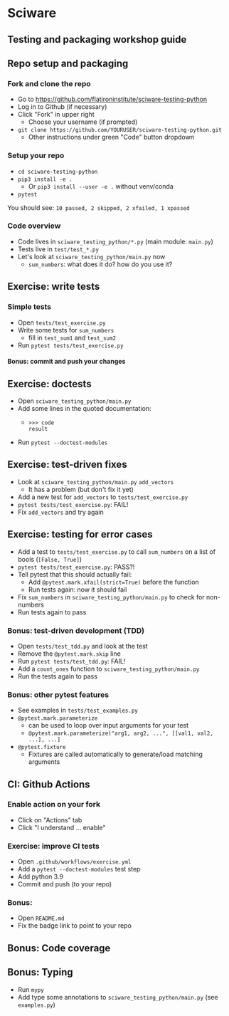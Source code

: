 # Sciware
## Testing and packaging workshop guide


## Repo setup and packaging

### Fork and clone the repo

- Go to https://github.com/flatironinstitute/sciware-testing-python
- Log in to Github (if necessary)
- Click "Fork" in upper right
   - Choose your username (if prompted)
- `git clone https://github.com/YOURUSER/sciware-testing-python.git`
   - Other instructions under green "Code" button dropdown


### Setup your repo

- `cd sciware-testing-python`
- `pip3 install -e .`
   - Or `pip3 install --user -e .` without venv/conda
- `pytest`

You should see: `10 passed, 2 skipped, 2 xfailed, 1 xpassed`


### Code overview

- Code lives in `sciware_testing_python/*.py` (main module: `main.py`)
- Tests live in `test/test_*.py`
- Let's look at `sciware_testing_python/main.py` now
   - `sum_numbers`: what does it do? how do you use it?


## Exercise: write tests

### Simple tests

- Open `tests/test_exercise.py`
- Write some tests for `sum_numbers`
   - fill in `test_sum1` and `test_sum2`
- Run `pytest tests/test_exercise.py`

#### Bonus: commit and push your changes


## Exercise: doctests

- Open `sciware_testing_python/main.py`
- Add some lines in the quoted documentation:
   - ```
     >>> code
     result
     ```
- Run `pytest --doctest-modules`


## Exercise: test-driven fixes

- Look at `sciware_testing_python/main.py` `add_vectors`
   - It has a problem (but don't fix it yet)
- Add a new test for `add_vectors` to `tests/test_exercise.py`
- `pytest tests/test_exercise.py`: FAIL!
- Fix `add_vectors` and try again


## Exercise: testing for error cases

- Add a test to `tests/test_exercise.py` to call `sum_numbers` on a list of bools (`[False, True]`)
- `pytest tests/test_exercise.py`: PASS?!
- Tell pytest that this should actually fail:
   - Add `@pytest.mark.xfail(strict=True)` before the function
   - Run tests again: now it should fail
- Fix `sum_numbers` in `sciware_testing_python/main.py` to check for non-numbers
- Run tests again to pass


### Bonus: test-driven development (TDD)

- Open `tests/test_tdd.py` and look at the test
- Remove the `@pytest.mark.skip` line
- Run `pytest tests/test_tdd.py`: FAIL!
- Add a `count_ones` function to `sciware_testing_python/main.py`
- Run the tests again to pass


### Bonus: other pytest features

- See examples in `tests/test_examples.py`
- `@pytest.mark.parameterize`
   - can be used to loop over input arguments for your test
   - `@pytest.mark.parameterize("arg1, arg2, ...", [[val1, val2, ...], ...]`
- `@pytest.fixture`
   - Fixtures are called automatically to generate/load matching arguments



## CI: Github Actions

### Enable action on your fork

- Click on "Actions" tab
- Click "I understand ... enable"


### Exercise: improve CI tests

- Open `.github/workflows/exercise.yml`
- Add a `pytest --doctest-modules` test step
- Add python 3.9
- Commit and push (to your repo)


### Bonus: 

- Open `README.md`
- Fix the badge link to point to your repo



## Bonus: Code coverage



## Bonus: Typing

- Run `mypy`
- Add type some annotations to `sciware_testing_python/main.py` (see `examples.py`)
